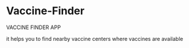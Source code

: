 # Vaccine-Finder


VACCINE FINDER APP

it helps you to find nearby vaccine centers where vaccines are available
